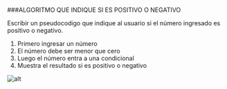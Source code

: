 ###ALGORITMO QUE INDIQUE SI ES POSITIVO O NEGATIVO

Escribir un pseudocodigo que indique al usuario si el número ingresado es positivo o negativo.

1. Primero ingresar un número
2. El número debe ser menor que cero
3. Luego el número entra a una condicional 
4. Muestra el resultado si es positivo o negativo

![alt](http://4.1m.yt/oEoaUz-.jpg)

